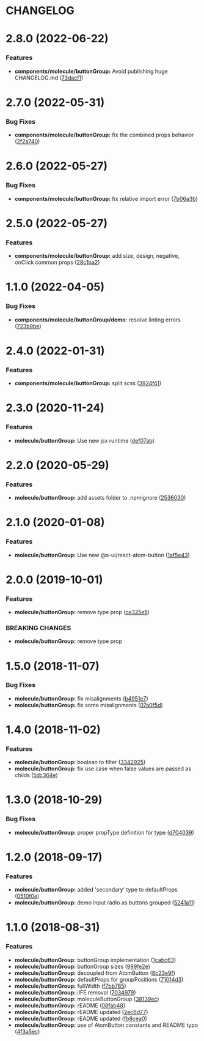 # CHANGELOG

# 2.8.0 (2022-06-22)


### Features

* **components/molecule/buttonGroup:** Avoid publishing huge CHANGELOG.md ([73dacf1](https://github.com/SUI-Components/sui-components/commit/73dacf13b32f7406f547715301c249764899a1a4))



# 2.7.0 (2022-05-31)


### Bug Fixes

* **components/molecule/buttonGroup:** fix the combined props behavior ([2f2a740](https://github.com/SUI-Components/sui-components/commit/2f2a740a7b3d845c770ac6828c9e454a61933642))



# 2.6.0 (2022-05-27)


### Bug Fixes

* **components/molecule/buttonGroup:** fix relative import error ([7b06a3b](https://github.com/SUI-Components/sui-components/commit/7b06a3bae4a38331281a2daab45f038be9ea91c3))



# 2.5.0 (2022-05-27)


### Features

* **components/molecule/buttonGroup:** add size, design, negative, onClick common props ([28c1ba2](https://github.com/SUI-Components/sui-components/commit/28c1ba27161658bde47227aff4d66dbb45d8d8c6))



# 1.1.0 (2022-04-05)


### Bug Fixes

* **components/molecule/buttonGroup/demo:** resolve linting errors ([723b9be](https://github.com/SUI-Components/sui-components/commit/723b9be23fd033da1f7f669ee5419e8581d2ed90))



# 2.4.0 (2022-01-31)


### Features

* **components/molecule/buttonGroup:** split scss ([3924f41](https://github.com/SUI-Components/sui-components/commit/3924f41ff4788328b5fc671f74c7b262684d4187))



# 2.3.0 (2020-11-24)


### Features

* **molecule/buttonGroup:** Use new jsx runtime ([def07ab](https://github.com/SUI-Components/sui-components/commit/def07abc43a4cb199c4c75634badd5dd86e57cf7))



# 2.2.0 (2020-05-29)


### Features

* **molecule/buttonGroup:** add assets folder to .npmignore ([2536030](https://github.com/SUI-Components/sui-components/commit/25360309ee4b81510043221fcc9c2fea859e1ae4))



# 2.1.0 (2020-01-08)


### Features

* **molecule/buttonGroup:** Use new @s-ui/react-atom-button ([1af5e43](https://github.com/SUI-Components/sui-components/commit/1af5e4345324341736de072dae289b5d27153672))



# 2.0.0 (2019-10-01)


### Features

* **molecule/buttonGroup:** remove type prop ([ce325e5](https://github.com/SUI-Components/sui-components/commit/ce325e5aa2ddcf3202c7f211c6783e49b1acc0da))


### BREAKING CHANGES

* **molecule/buttonGroup:** remove type prop



# 1.5.0 (2018-11-07)


### Bug Fixes

* **molecule/buttonGroup:** fix misalignments ([b4951e7](https://github.com/SUI-Components/sui-components/commit/b4951e76418a1130b37a1c19e629d6f80bcc8589))
* **molecule/buttonGroup:** fix some misalignments ([07a0f5d](https://github.com/SUI-Components/sui-components/commit/07a0f5d70dc0f6812b96b6503dc4de1f8a627b27))



# 1.4.0 (2018-11-02)


### Features

* **molecule/buttonGroup:** boolean to filter ([3342925](https://github.com/SUI-Components/sui-components/commit/334292557cf833a6ee879a24ae5884fa7955ef7e))
* **molecule/buttonGroup:** fix use case when false values are passed as childs ([5dc364e](https://github.com/SUI-Components/sui-components/commit/5dc364ea07ea105c30e9b27f0a5bf060acaa6e53))



# 1.3.0 (2018-10-29)


### Bug Fixes

* **molecule/buttonGroup:** proper propType definition for type ([d704039](https://github.com/SUI-Components/sui-components/commit/d704039bca5080daf6573bbe4d56e707ba4dbdcc))



# 1.2.0 (2018-09-17)


### Features

* **molecule/buttonGroup:** added 'secondary' type to defaultProps ([0510f0e](https://github.com/SUI-Components/sui-components/commit/0510f0e7a7f619cb67a9be73a2675518c73ac0ee))
* **molecule/buttonGroup:** demo input radio as buttons grouped ([5241a11](https://github.com/SUI-Components/sui-components/commit/5241a113b42bd4b682dca8fab46d92a993fb2f59))



# 1.1.0 (2018-08-31)


### Features

* **molecule/buttonGroup:** buttonGroup implementation ([1cabc63](https://github.com/SUI-Components/sui-components/commit/1cabc63b4c2474fcb1aa0fd59f93dd87fc269370))
* **molecule/buttonGroup:** buttonGroup sizes ([999fe2e](https://github.com/SUI-Components/sui-components/commit/999fe2e7ec166fa8e7c2ff83ac963a5c9e46a03d))
* **molecule/buttonGroup:** decoupled from AtomButton ([8c23e9f](https://github.com/SUI-Components/sui-components/commit/8c23e9ffd50240b457887c77ed9a282149f97455))
* **molecule/buttonGroup:** defaultProps for groupPositions ([71014d3](https://github.com/SUI-Components/sui-components/commit/71014d3bfb1a68ca3c41b4804b8d80ee84c45318))
* **molecule/buttonGroup:** fullWidth ([f7bb785](https://github.com/SUI-Components/sui-components/commit/f7bb7858f6153136fea56cc31d9199f2d1702fce))
* **molecule/buttonGroup:** iIFE removal ([7034979](https://github.com/SUI-Components/sui-components/commit/7034979ed5ea64f95893c438abb5e0d8745f37f3))
* **molecule/buttonGroup:** moleculeButtonGroup ([38139ec](https://github.com/SUI-Components/sui-components/commit/38139ecd020677ca44433b306b9fe06b0a856286))
* **molecule/buttonGroup:** rEADME ([08fab48](https://github.com/SUI-Components/sui-components/commit/08fab48c1c94cc33cce8c154520630556df99375))
* **molecule/buttonGroup:** rEADME updated ([2ec6d77](https://github.com/SUI-Components/sui-components/commit/2ec6d77099a9ecc742a25cf1d5d678df4ec2bf8e))
* **molecule/buttonGroup:** rEADME updated ([fb8cea0](https://github.com/SUI-Components/sui-components/commit/fb8cea003d769863c62cf19b72489925a55a62fb))
* **molecule/buttonGroup:** use of AtomButton constants and README typo ([4f3a5ec](https://github.com/SUI-Components/sui-components/commit/4f3a5ec0df11a8a4cf7d01c0b33e99be751814e4))



